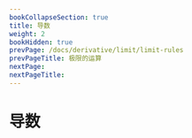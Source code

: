 ```yaml
---
bookCollapseSection: true
title: 导数
weight: 2
bookHidden: true
prevPage: /docs/derivative/limit/limit-rules
prevPageTitle: 极限的运算
nextPage: 
nextPageTitle: 
---
```


# 导数

